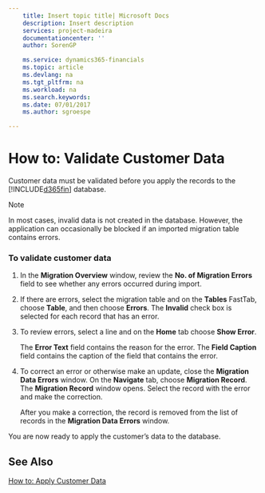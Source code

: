 ```yaml
---
    title: Insert topic title| Microsoft Docs
    description: Insert description
    services: project-madeira
    documentationcenter: ''
    author: SorenGP

    ms.service: dynamics365-financials
    ms.topic: article
    ms.devlang: na
    ms.tgt_pltfrm: na
    ms.workload: na
    ms.search.keywords:
    ms.date: 07/01/2017
    ms.author: sgroespe

---
```

# How to: Validate Customer Data
Customer data must be validated before you apply the records to the [!INCLUDE[d365fin](../../includes/d365fin_md.md)] database.  
  
> [!NOTE]  
>  In most cases, invalid data is not created in the database. However, the application can occasionally be blocked if an imported migration table contains errors.  
  
### To validate customer data  
  
1.  In the **Migration Overview** window, review the **No. of Migration Errors** field to see whether any errors occurred during import.  
  
2.  If there are errors, select the migration table and on the **Tables** FastTab, choose **Table**, and then choose **Errors**. The **Invalid** check box is selected for each record that has an error.  
  
3.  To review errors, select a line and on the **Home** tab choose **Show Error**.  
  
     The **Error Text** field contains the reason for the error. The **Field Caption** field contains the caption of the field that contains the error.  
  
4.  To correct an error or otherwise make an update, close the **Migration Data Errors** window. On the **Navigate** tab, choose **Migration Record**. The **Migration Record** window opens. Select the record with the error and make the correction.  
  
     After you make a correction, the record is removed from the list of records in the **Migration Data Errors** window.  
  
 You are now ready to apply the customer’s data to the database.  
  
## See Also  
 [How to: Apply Customer Data](../how-to-apply-customer-data.md)